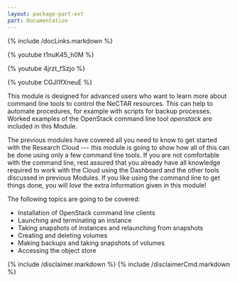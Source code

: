 ```yaml
---
layout: package-part-ext
part: Documentation
---
```

{% include /docLinks.markdown %}

{% youtube t1nuK45_h0M %}

{% youtube 4jrzt_fSzjo %}

{% youtube CGJI1fXneuE %}


This module is designed for advanced users who want to learn more about command line tools to control the NeCTAR resources. This can help to automate procedures, for example with scripts for backup processes. Worked examples of the OpenStack command line tool *openstack* are included in this Module. 

The previous modules have covered all you need to know to get started with the Research Cloud --- this module is going to show how all of this can be done using only a few command line tools.
If you are not comfortable with the command line, rest assured that you already have all knowledge required to work with the Cloud using the Dashboard and the other tools discussed in previous Modules. If you like using the command line to get things done, you will *love* the extra information given in this module!
 
The following topics are going to be covered:

* Installation of OpenStack command line clients
* Launching and terminating an instance
* Taking snapshots of instances and relaunching from snapshots 
* Creating and deleting volumes
* Making backups and taking snapshots of volumes
* Accessing the object store

{% include /disclaimer.markdown %}
{% include /disclaimerCmd.markdown %}


